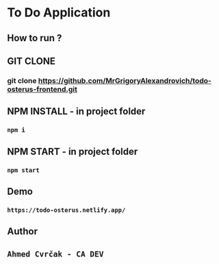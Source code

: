 # To Do Application

## How to run ?

## GIT CLONE
### git clone https://github.com/MrGrigoryAlexandrovich/todo-osterus-frontend.git

## NPM INSTALL - in project folder
### `npm i`

## NPM START - in project folder
### `npm start` 

## Demo
### `https://todo-osterus.netlify.app/`

## Author
## `Ahmed Cvrčak - CA DEV` 